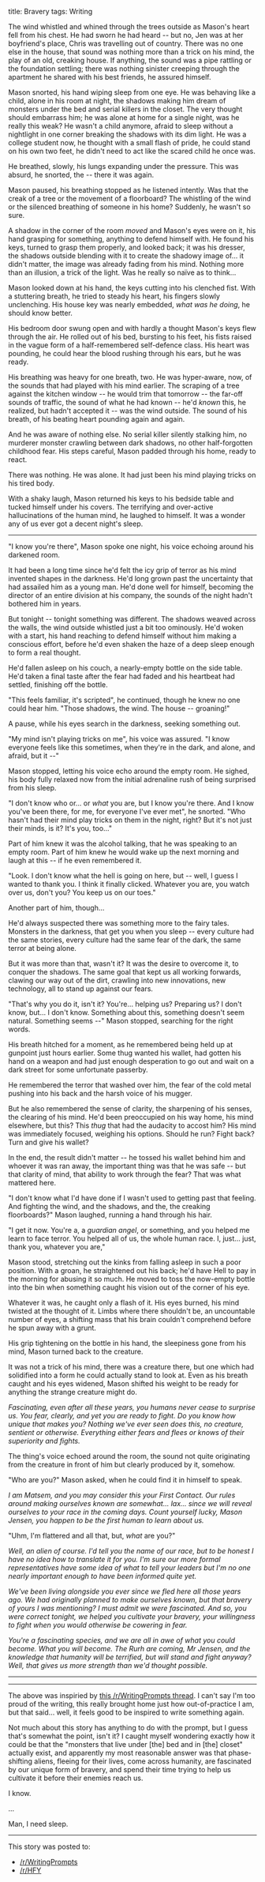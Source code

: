 title: Bravery
tags: Writing

The wind whistled and whined through the trees outside as Mason's heart fell
from his chest. He had sworn he had heard -- but no, Jen was at her boyfriend's
place, Chris was travelling out of country. There was no one else in the house,
that sound was nothing more than a trick on his mind, the play of an old,
creaking house. If anything, the sound was a pipe rattling or the foundation
settling; there was nothing sinister creeping through the apartment he shared
with his best friends, he assured himself.

Mason snorted, his hand wiping sleep from one eye. He was behaving like a child,
alone in his room at night, the shadows making him dream of monsters under the
bed and serial killers in the closet. The very thought should embarrass him; he
was alone at home for a single night, was he really this weak? He wasn't a child
anymore, afraid to sleep without a nightlight in one corner breaking the shadows
with its dim light. He was a college student now, he thought with a small flash
of pride, he could stand on his own two feet, he didn't need to act like the
scared child he once was.

He breathed, slowly, his lungs expanding under the pressure. This was absurd, he
snorted, the -- there it was again.

Mason paused, his breathing stopped as he listened intently. Was that the creak
of a tree or the movement of a floorboard? The whistling of the wind or the
silenced breathing of someone in his home? Suddenly, he wasn't so sure.

A shadow in the corner of the room _moved_ and Mason's eyes were on it, his
hand grasping for something, anything to defend himself with. He found his keys,
turned to grasp them properly, and looked back; it was his dresser, the shadows
outside blending with it to create the shadowy image of... it didn't matter, the
image was already fading from his mind. Nothing more than an illusion, a trick
of the light. Was he really so naïve as to think...

Mason looked down at his hand, the keys cutting into his clenched fist. With a
stuttering breath, he tried to steady his heart, his fingers slowly unclenching.
His house key was nearly embedded, _what was he doing_, he should know better.

His bedroom door swung open and with hardly a thought Mason's keys flew through
the air. He rolled out of his bed, bursting to his feet, his fists raised in the
vague form of a half-remembered self-defence class. His heart was pounding, he
could hear the blood rushing through his ears, but he was ready.

His breathing was heavy for one breath, two. He was hyper-aware, now, of the
sounds that had played with his mind earlier. The scraping of a tree against the
kitchen window -- he would trim that tomorrow -- the far-off sounds of traffic,
the sound of what he had known -- he'd _known_ this, he realized, but hadn't
accepted it -- was the wind outside. The sound of his breath, of his beating
heart pounding again and again.

And he was aware of nothing else. No serial killer silently stalking him, no
murderer monster crawling between dark shadows, no other half-forgotten
childhood fear. His steps careful, Mason padded through his home, ready to
react.

There was nothing. He was alone. It had just been his mind playing tricks on his
tired body.

With a shaky laugh, Mason returned his keys to his bedside table and tucked
himself under his covers. The terrifying and over-active hallucinations of the
human mind, he laughed to himself. It was a wonder any of us ever got a decent
night's sleep.

---

"I know you're there", Mason spoke one night, his voice echoing around his
darkened room.

It had been a long time since he'd felt the icy grip of terror as his mind
invented shapes in the darkness. He'd long grown past the uncertainty that had
assailed him as a young man. He'd done well for himself, becoming the director
of an entire division at his company, the sounds of the night hadn't bothered
him in years.

But tonight -- tonight something was different. The shadows weaved across the
walls, the wind outside whistled just a bit too ominously. He'd woken with a
start, his hand reaching to defend himself without him making a conscious
effort, before he'd even shaken the haze of a deep sleep enough to form a real
thought.

He'd fallen asleep on his couch, a nearly-empty bottle on the side table. He'd
taken a final taste after the fear had faded and his heartbeat had settled,
finishing off the bottle.

"This feels familiar, it's scripted", he continued, though he knew no one could
hear him. "Those shadows, the wind. The house -- groaning!"

A pause, while his eyes search in the darkness, seeking something out.

"My mind isn't playing tricks on me", his voice was assured. "I know everyone
feels like this sometimes, when they're in the dark, and alone, and afraid, but
it --"

Mason stopped, letting his voice echo around the empty room. He sighed, his body
fully relaxed now from the initial adrenaline rush of being surprised from his
sleep.

"I don't know who or... or _what_ you are, but I know you're there. And I know
you've been there, for me, for everyone I've ever met", he snorted. "Who hasn't
had their mind play tricks on them in the night, right? But it's not just their
minds, is it? It's you, too..."

Part of him knew it was the alcohol talking, that he was speaking to an empty
room. Part of him knew he would wake up the next morning and laugh at this -- if
he even remembered it.

"Look. I don't know what the hell is going on here, but -- well, I guess I
wanted to thank you. I think it finally clicked. Whatever you are, you watch
over us, don't you? You keep us on our toes."

Another part of him, though...

He'd always suspected there was something more to the fairy tales. Monsters in
the darkness, that get you when you sleep -- every culture had the same stories,
every culture had the same fear of the dark, the same terror at being alone.

But it was more than that, wasn't it? It was the desire to overcome it, to
conquer the shadows. The same goal that kept us all working forwards, clawing
our way out of the dirt, crawling into new innovations, new technology, all to
stand up against our fears.

"That's why you do it, isn't it? You're... helping us? Preparing us? I don't
know, but... I don't know. Something about this, something doesn't seem natural.
Something seems --" Mason stopped, searching for the right words.

His breath hitched for a moment, as he remembered being held up at gunpoint
just hours earlier. Some thug wanted his wallet, had gotten his hand on a weapon
and had just enough desperation to go out and wait on a dark street for some
unfortunate passerby.

He remembered the terror that washed over him, the fear of the cold metal
pushing into his back and the harsh voice of his mugger.

But he also remembered the sense of clarity, the sharpening of his senses, the
clearing of his mind. He'd been preoccupied on his way home, his mind elsewhere,
but this? This _thug_ that had the audacity to accost him? His mind was
immediately focused, weighing his options. Should he run? Fight back? Turn and
give his wallet?

In the end, the result didn't matter -- he tossed his wallet behind him and
whoever it was ran away, the important thing was that he was safe -- but that
clarity of mind, that ability to work through the fear? That was what mattered
here.

"I don't know what I'd have done if I wasn't used to getting past that feeling.
And fighting the wind, and the shadows, and the, the creaking floorboards?"
Mason laughed, running a hand through his hair.

"I get it now. You're a, a _guardian angel_, or something, and you helped me
learn to face terror. You helped all of us, the whole human race. I, just...
just, thank you, whatever you are,"

Mason stood, stretching out the kinks from falling asleep in such a poor
position. With a groan, he straightened out his back; he'd have Hell to pay in
the morning for abusing it so much. He moved to toss the now-empty bottle into
the bin when something caught his vision out of the corner of his eye.

Whatever it was, he caught only a flash of it. His eyes burned, his mind twisted
at the thought of it. Limbs where there shouldn't be, an uncountable number of
eyes, a shifting mass that his brain couldn't comprehend before he spun away
with a grunt.

His grip tightening on the bottle in his hand, the sleepiness gone from his
mind, Mason turned back to the creature.

It was not a trick of his mind, there was a creature there, but one which had
solidified into a form he could actually stand to look at. Even as his breath
caught and his eyes widened, Mason shifted his weight to be ready for anything
the strange creature might do.

_Fascinating, even after all these years, you humans never cease to surprise us.
You fear, clearly, and yet you are ready to fight. Do you know how unique that
makes you? Nothing we've ever seen does this, no creature, sentient or
otherwise. Everything either fears and flees or knows of their superiority and
fights._

The thing's voice echoed around the room, the sound not quite originating from
the creature in front of him but clearly produced by it, somehow.

"Who are you?" Mason asked, when he could find it in himself to speak.

_I am Matsem, and you may consider this your First Contact. Our rules around
making ourselves known are somewhat... lax... since we will reveal ourselves to
your race in the coming days. Count yourself lucky, Mason Jensen, you happen to
be the first human to learn about us._

"Uhm, I'm flattered and all that, but, _what_ are you?"

_Well, an alien of course. I'd tell you the name of our race, but to be honest I
have no idea how to translate it for you. I'm sure our more formal
representatives have some idea of what to tell your leaders but I'm no one
nearly important enough to have been informed quite yet._

_We've been living alongside you ever since we fled here all those years ago. We
had originally planned to make ourselves known, but that bravery of yours I was
mentioning? I must admit we were fascinated. And so, you were correct tonight,
we helped you cultivate your bravery, your willingness to fight when you would
otherwise be cowering in fear._

_You're a fascinating species, and we are all in awe of what you could become.
What you will become. The Rurh are coming, Mr Jensen, and the knowledge that
humanity will be terrified, but will stand and fight anyway? Well, that gives us
more strength than we'd thought possible._

---

---

The above was inspiried by [this /r/WritingPrompts thread](https://www.reddit.com/r/WritingPrompts/comments/61vu9e/tt_a_child_is_kidnapped_outraged_the_monsters/).
I can't say I'm too proud of the writing, this really brought home just how
out-of-practice I am, but that said... well, it feels good to be inspired to
write something again.

Not much about this story has anything to do with the prompt, but I guess that's
somewhat the point, isn't it? I caught myself wondering exactly how it could be
that the "monsters that live under [the] bed and in [the] closet" actually
exist, and apparently my most reasonable answer was that phase-shifting aliens,
fleeing for their lives, come across humanity, are fascinated by our unique form
of bravery, and spend their time trying to help us cultivate it before their
enemies reach us.

I know.

...

Man, I need sleep.

---

This story was posted to:<br>
- [/r/WritingPrompts](https://www.reddit.com/r/WritingPrompts/comments/61vu9e/tt_a_child_is_kidnapped_outraged_the_monsters/di4zznk/)<br>
- [/r/HFY](https://www.reddit.com/r/HFY/comments/6dsb5p/bravery/)
